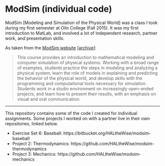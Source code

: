 # ModSim (individual code)

ModSim [Modeling and Simulation of the Physical World] was a class I took during my first semester at Olin College (Fall 2015). 
It was my first introduction to MatLab, and involved a lot of independent research, partner work, and presentation skills.

As taken from the 
<a href="https://sites.google.com/site/modsim2015/">ModSim website</a> 
[<a href="http://web.archive.org/web/20151218043246/https://sites.google.com/site/modsim2015/">archive</a>]:

>This course provides an introduction to mathematical modeling and computer simulation of physical systems. 
Working with a broad range of examples, students practice the steps in modeling and analyzing a physical system, 
learn the role of models in explaining and predicting the behavior of the physical world, and develop skills with 
the programming and computational tools necessary for simulation. Students work in a studio environment on 
increasingly open-ended projects, and learn how to present their results, with an emphasis on visual and oral communication.


---------
This repository contains some of the code I created for individual assignments. Some projects I worked on with a partner live
in their own repositories, linked below.

<ul>
<li> Exercise Set 6: Baseball: https://bitbucket.org/HALtheWise/modsim-baseball
<li> Project 2: Thermodynamics: https://github.com/HALtheWise/modsim-thermodynamics
<li> Project 3: Mechanics: https://github.com/HALtheWise/modsim-mechanics
</ul>
